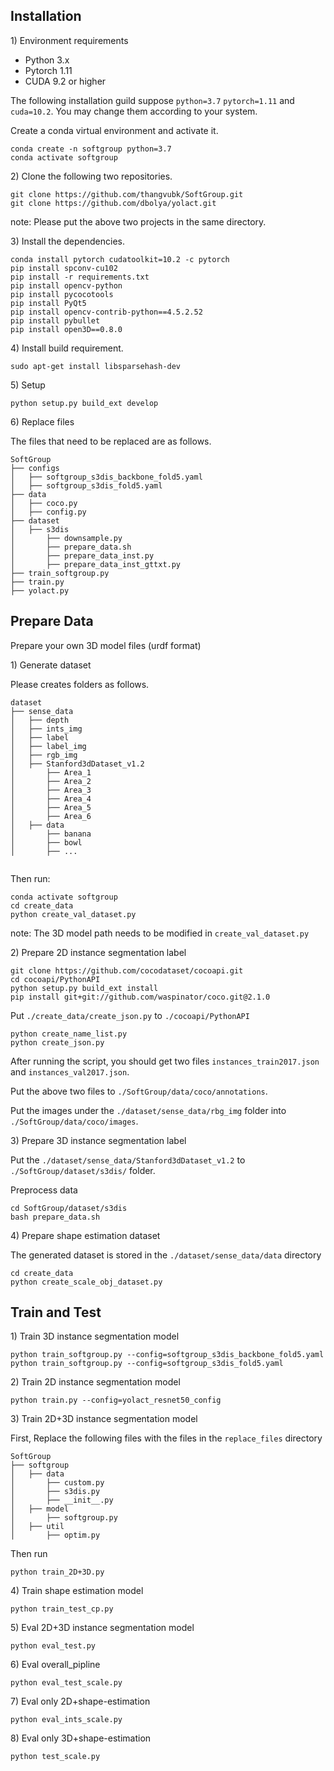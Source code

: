 ## Installation

1\) Environment requirements

* Python 3.x
* Pytorch 1.11
* CUDA 9.2 or higher

The following installation guild suppose ``python=3.7`` ``pytorch=1.11`` and ``cuda=10.2``. You may change them according to your system.

Create a conda virtual environment and activate it.
```
conda create -n softgroup python=3.7
conda activate softgroup
```


2\) Clone the following two repositories.
```
git clone https://github.com/thangvubk/SoftGroup.git
git clone https://github.com/dbolya/yolact.git
```
note: Please put the above two projects in the same directory.


3\) Install the dependencies.
```
conda install pytorch cudatoolkit=10.2 -c pytorch
pip install spconv-cu102
pip install -r requirements.txt
pip install opencv-python
pip install pycocotools
pip install PyQt5
pip install opencv-contrib-python==4.5.2.52
pip install pybullet
pip install open3D==0.8.0
```

4\) Install build requirement.

```
sudo apt-get install libsparsehash-dev
```

5\) Setup
```
python setup.py build_ext develop
```
6\) Replace files

The files that need to be replaced are as follows.
```
SoftGroup
├── configs
│   ├── softgroup_s3dis_backbone_fold5.yaml
│   ├── softgroup_s3dis_fold5.yaml
├── data
│   ├── coco.py
│   ├── config.py
├── dataset
│   ├── s3dis
│       ├── downsample.py
│       ├── prepare_data.sh
│       ├── prepare_data_inst.py
│       ├── prepare_data_inst_gttxt.py
├── train_softgroup.py
├── train.py
├── yolact.py

```
## Prepare Data
Prepare your own 3D model files (urdf format)

1\) Generate dataset

Please creates folders as follows.
```
dataset
├── sense_data
│   ├── depth
│   ├── ints_img
│   ├── label
│   ├── label_img
│   ├── rgb_img
│   ├── Stanford3dDataset_v1.2
│       ├── Area_1
│       ├── Area_2
│       ├── Area_3
│       ├── Area_4
│       ├── Area_5
│       ├── Area_6
│   ├── data
│       ├── banana
│       ├── bowl
│       ├── ...


```
Then run:
```
conda activate softgroup
cd create_data
python create_val_dataset.py
```
note: The 3D model path needs to be modified in `create_val_dataset.py`

2\) Prepare 2D instance segmentation label
```
git clone https://github.com/cocodataset/cocoapi.git
cd cocoapi/PythonAPI
python setup.py build_ext install
pip install git+git://github.com/waspinator/coco.git@2.1.0
```
Put `./create_data/create_json.py` to `./cocoapi/PythonAPI`

```
python create_name_list.py
python create_json.py
```
After running the script, you should get two files `instances_train2017.json` and `instances_val2017.json`.

Put the above two files to `./SoftGroup/data/coco/annotations`.

Put the images under the `./dataset/sense_data/rbg_img` folder into `./SoftGroup/data/coco/images`.

3\) Prepare 3D instance segmentation label

Put the ``./dataset/sense_data/Stanford3dDataset_v1.2`` to ``./SoftGroup/dataset/s3dis/`` folder.

Preprocess data
```
cd SoftGroup/dataset/s3dis
bash prepare_data.sh
```
4\) Prepare shape estimation dataset

The generated dataset is stored in the ``./dataset/sense_data/data`` directory
```
cd create_data
python create_scale_obj_dataset.py
```

## Train and Test
1\) Train 3D instance segmentation model
```
python train_softgroup.py --config=softgroup_s3dis_backbone_fold5.yaml
python train_softgroup.py --config=softgroup_s3dis_fold5.yaml
```

2\) Train 2D instance segmentation model

```
python train.py --config=yolact_resnet50_config
```

3\) Train 2D+3D instance segmentation model

First, Replace the following files with the files in the ``replace_files`` directory
```
SoftGroup
├── softgroup
│   ├── data
│       ├── custom.py
│       ├── s3dis.py
│       ├── __init__.py
│   ├── model
│       ├── softgroup.py
│   ├── util
│       ├── optim.py
```
Then run
```
python train_2D+3D.py
```

4\) Train shape estimation model

```
python train_test_cp.py
```

5\) Eval 2D+3D instance segmentation model
```
python eval_test.py
```
6\) Eval overall_pipline
```
python eval_test_scale.py
```
7\) Eval only 2D+shape-estimation
```
python eval_ints_scale.py
```
8\) Eval only 3D+shape-estimation
```
python test_scale.py
```